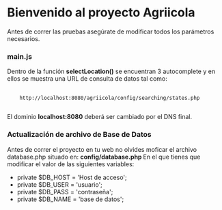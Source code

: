 <h1>Bienvenido al proyecto Agriicola </h1>

<p>Antes de correr las pruebas asegúrate de modificar todos los parámetros necesarios.</p>

<strong>
    <h3>main.js</h3>
</strong>
<p>
    Dentro de la función <strong>selectLocation()</strong> se encuentran 3 autocomplete y en ellos se muestra una URL de
    consulta de datos tal como: <br>
    <pre>
  <code>
    http://localhost:8080/agriicola/config/searching/states.php
  </code>
</pre>
    El dominio <b>localhost:8080</b> deberá ser cambiado por el DNS final.
</p>

<h3><strong>Actualización de archivo de Base de Datos</strong></h3>
<p>
    Antes de correr el proyecto en tu web no olvides moficar el archivo database.php situado en: 
    <strong>config/database.php </strong> 
    En el que tienes que modificar el valor de las siguientes variables:
    <ul>
        <li>private $DB_HOST = 'Host de acceso';</li>
        <li>private $DB_USER = 'usuario';</li>
        <li>private $DB_PASS = 'contraseña';</li>
        <li>private $DB_NAME = 'base  de datos';</li>
    </ul>
</p>